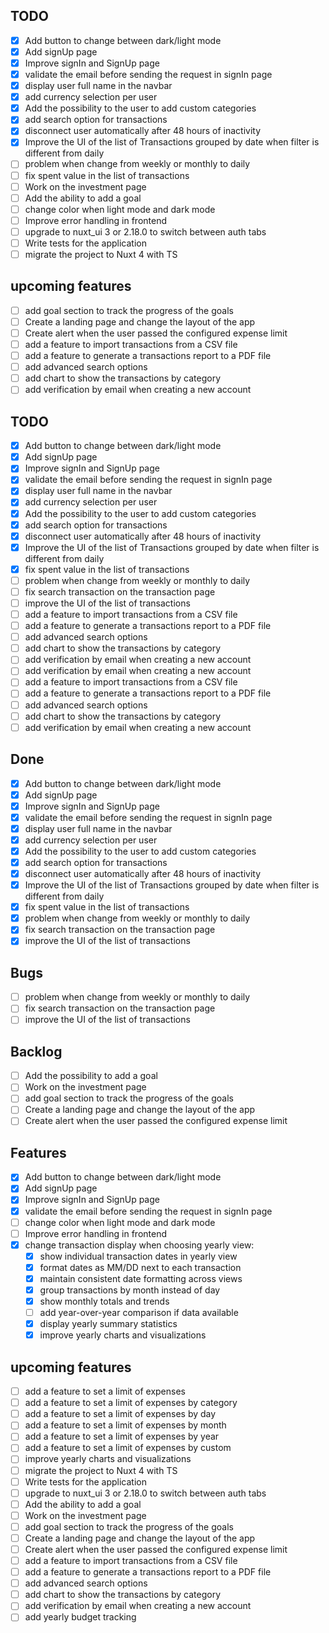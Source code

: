 ## TODO

- [x] Add button to change between dark/light mode
- [x] Add signUp page
- [x] Improve signIn and SignUp page
- [x] validate the email before sending the request in signIn page
- [x] display user full name in the navbar
- [x] add currency selection per user
- [x] Add the possibility to the user to add custom categories
- [x] add search option for transactions
- [x] disconnect user automatically after 48 hours of inactivity
- [x] Improve the UI of the list of Transactions grouped by date when filter is different from daily
- [ ] problem when change from weekly or monthly to daily
- [ ] fix spent value in the list of transactions
- [ ] Work on the investment page
- [ ] Add the ability to add a goal
- [ ] change color when light mode and dark mode
- [ ] Improve error handling in frontend
- [ ] upgrade to nuxt_ui 3 or 2.18.0 to switch between auth tabs
- [ ] Write tests for the application
- [ ] migrate the project to Nuxt 4 with TS

## upcoming features

- [ ] add goal section to track the progress of the goals
- [ ] Create a landing page and change the layout of the app
- [ ] Create alert when the user passed the configured expense limit
- [ ] add a feature to import transactions from a CSV file
- [ ] add a feature to generate a transactions report to a PDF file
- [ ] add advanced search options
- [ ] add chart to show the transactions by category
- [ ] add verification by email when creating a new account

## TODO

- [x] Add button to change between dark/light mode
- [x] Add signUp page
- [x] Improve signIn and SignUp page
- [x] validate the email before sending the request in signIn page
- [x] display user full name in the navbar
- [x] add currency selection per user
- [x] Add the possibility to the user to add custom categories
- [x] add search option for transactions
- [x] disconnect user automatically after 48 hours of inactivity
- [x] Improve the UI of the list of Transactions grouped by date when filter is different from daily
- [x] fix spent value in the list of transactions
- [ ] problem when change from weekly or monthly to daily
- [ ] fix search transaction on the transaction page
- [ ] improve the UI of the list of transactions
- [ ] add a feature to import transactions from a CSV file
- [ ] add a feature to generate a transactions report to a PDF file
- [ ] add advanced search options
- [ ] add chart to show the transactions by category
- [ ] add verification by email when creating a new account
- [ ] add verification by email when creating a new account
- [ ] add a feature to import transactions from a CSV file
- [ ] add a feature to generate a transactions report to a PDF file
- [ ] add advanced search options
- [ ] add chart to show the transactions by category
- [ ] add verification by email when creating a new account

## Done

- [x] Add button to change between dark/light mode
- [x] Add signUp page
- [x] Improve signIn and SignUp page
- [x] validate the email before sending the request in signIn page
- [x] display user full name in the navbar
- [x] add currency selection per user
- [x] Add the possibility to the user to add custom categories
- [x] add search option for transactions
- [x] disconnect user automatically after 48 hours of inactivity
- [x] Improve the UI of the list of Transactions grouped by date when filter is different from daily
- [x] fix spent value in the list of transactions
- [x] problem when change from weekly or monthly to daily
- [x] fix search transaction on the transaction page
- [x] improve the UI of the list of transactions

## Bugs

- [ ] problem when change from weekly or monthly to daily
- [ ] fix search transaction on the transaction page
- [ ] improve the UI of the list of transactions

## Backlog

- [ ] Add the possibility to add a goal
- [ ] Work on the investment page
- [ ] add goal section to track the progress of the goals
- [ ] Create a landing page and change the layout of the app
- [ ] Create alert when the user passed the configured expense limit

## Features

- [x] Add button to change between dark/light mode
- [x] Add signUp page
- [x] Improve signIn and SignUp page
- [x] validate the email before sending the request in signIn page
- [ ] change color when light mode and dark mode
- [ ] Improve error handling in frontend
- [x] change transaction display when choosing yearly view:
  - [x] show individual transaction dates in yearly view
  - [x] format dates as MM/DD next to each transaction
  - [x] maintain consistent date formatting across views
  - [x] group transactions by month instead of day
  - [x] show monthly totals and trends
  - [ ] add year-over-year comparison if data available
  - [x] display yearly summary statistics
  - [x] improve yearly charts and visualizations

## upcoming features

- [ ] add a feature to set a limit of expenses
- [ ] add a feature to set a limit of expenses by category
- [ ] add a feature to set a limit of expenses by day
- [ ] add a feature to set a limit of expenses by month
- [ ] add a feature to set a limit of expenses by year
- [ ] add a feature to set a limit of expenses by custom
- [ ] improve yearly charts and visualizations
- [ ] migrate the project to Nuxt 4 with TS
- [ ] Write tests for the application
- [ ] upgrade to nuxt_ui 3 or 2.18.0 to switch between auth tabs
- [ ] Add the ability to add a goal
- [ ] Work on the investment page
- [ ] add goal section to track the progress of the goals
- [ ] Create a landing page and change the layout of the app
- [ ] Create alert when the user passed the configured expense limit
- [ ] add a feature to import transactions from a CSV file
- [ ] add a feature to generate a transactions report to a PDF file
- [ ] add advanced search options
- [ ] add chart to show the transactions by category
- [ ] add verification by email when creating a new account
- [ ] add yearly budget tracking
